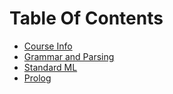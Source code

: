 # Table Of Contents

* [Course Info](course_info_it327.md)
* [Grammar and Parsing](grammar-parsing.md)
* [Standard ML](standard-ml.md)
* [Prolog](prolog.md)

